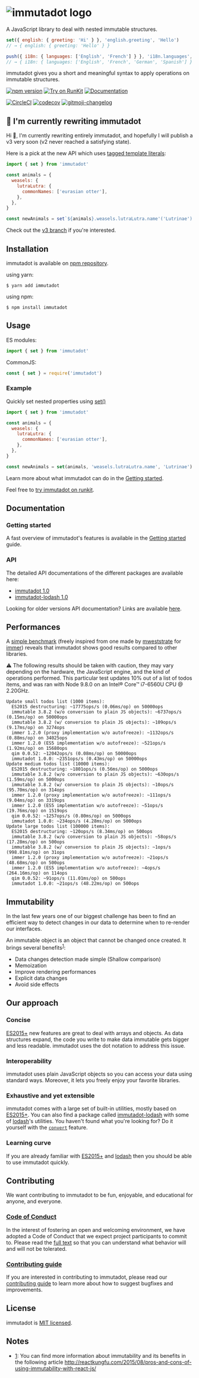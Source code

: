 ![immutadot logo](https://raw.githubusercontent.com/zenika-open-source/immutadot/master/misc/otter.svg?sanitize=true)
===

A JavaScript library to deal with nested immutable structures.

```js
set({ english: { greeting: 'Hi' } }, 'english.greeting', 'Hello')
// → { english: { greeting: 'Hello' } }

push({ i18n: { languages: ['English', 'French'] } }, 'i18n.languages', 'German', 'Spanish')
// → { i18n: { languages: ['English', 'French', 'German', 'Spanish'] } }
```
immutadot gives you a short and meaningful syntax to apply operations on immutable structures.

[![npm version](https://badge.fury.io/js/immutadot.svg)](https://badge.fury.io/js/immutadot)
[![Try on RunKit](https://badge.runkitcdn.com/immutadot.svg)](https://npm.runkit.com/immutadot)
[![Documentation](https://img.shields.io/badge/documentation-yes-brightgreen.svg)](https://immutadot.zenika.com/api/immutadot)

[![CircleCI](https://circleci.com/gh/zenika-open-source/immutadot.svg?style=shield&circle-token=8b309750f5785783ec9fb4531ba097da60563beb)](https://circleci.com/gh/zenika-open-source/immutadot)
[![codecov](https://codecov.io/gh/zenika-open-source/immutadot/branch/master/graph/badge.svg)](https://codecov.io/gh/zenika-open-source/immutadot)
[![gitmoji-changelog](https://img.shields.io/badge/Changelog-gitmoji-brightgreen.svg)](https://github.com/frinyvonnick/gitmoji-changelog)

## :construction: I'm currently rewriting immutadot

Hi :wave:, I'm currently rewriting entirely immutadot, and hopefully I will publish a v3 very soon (v2 never reached a satisfying state).

Here is a pick at the new API which uses [tagged template literals](https://developer.mozilla.org/en-US/docs/Web/JavaScript/Reference/Template_literals):

```js
import { set } from 'immutadot'

const animals = {
  weasels: {
    lutraLutra: {
      commonNames: ['eurasian otter'],
    },
  },
}

const newAnimals = set`${animals}.weasels.lutraLutra.name'('Lutrinae')
```

Check out the [v3 branch](https://github.com/zenika-open-source/immutadot/tree/v3/) if you're interested.

## Installation

immutadot is available on [npm repository](https://www.npmjs.com/package/immutadot).

using yarn:

```shell
$ yarn add immutadot
```

using npm:

```shell
$ npm install immutadot
```

## Usage

ES modules:

```js
import { set } from 'immutadot'
```

CommonJS:  

```js
const { set } = require('immutadot')
```

### Example

Quickly set nested properties using [set()](https://immutadot.zenika.com/api/immutadot/1.0/core.html#.set)

```js
import { set } from 'immutadot'

const animals = {
  weasels: {
    lutraLutra: {
      commonNames: ['eurasian otter'],
    },
  },
}

const newAnimals = set(animals, 'weasels.lutraLutra.name', 'Lutrinae')
```

Learn more about what immutadot can do in the [Getting started](https://immutadot.zenika.com/GETTING_STARTED.html).

Feel free to [try immutadot on runkit](https://npm.runkit.com/immutadot).

## Documentation

### Getting started

A fast overview of immutadot's features is available in the [Getting started](https://immutadot.zenika.com/GETTING_STARTED.html) guide.

### API

The detailed API documentations of the different packages are available here:
- [immutadot 1.0](https://immutadot.zenika.com/api/immutadot)
- [immutadot-lodash 1.0](https://immutadot.zenika.com/api/immutadot-lodash)

Looking for older versions API documentation? Links are available [here](https://github.com/zenika-open-source/immutadot/blob/master/docs/README.md).

## Performances

A [simple benchmark](https://github.com/zenika-open-source/immutadot/tree/master/packages/immutadot-benchmark/src/updateTodos.spec.js) (freely inspired from one made by [mweststrate](https://github.com/mweststrate) for [immer](https://github.com/mweststrate/immer)) reveals that immutadot shows good results compared to other libraries.

:warning: The following results should be taken with caution, they may vary depending on the hardware, the JavaScript engine, and the kind of operations performed. This particular test updates 10% out of a list of todos items, and was ran with Node 9.8.0 on an Intel® Core™ i7-6560U CPU @ 2.20GHz.

```
Update small todos list (1000 items):
  ES2015 destructuring: ~17775ops/s (0.06ms/op) on 50000ops
  immutable 3.8.2 (w/o conversion to plain JS objects): ~6737ops/s (0.15ms/op) on 50000ops
  immutable 3.8.2 (w/ conversion to plain JS objects): ~109ops/s (9.17ms/op) on 3274ops
  immer 1.2.0 (proxy implementation w/o autofreeze): ~1132ops/s (0.88ms/op) on 34025ops
  immer 1.2.0 (ES5 implementation w/o autofreeze): ~521ops/s (1.92ms/op) on 15680ops
  qim 0.0.52: ~12042ops/s (0.08ms/op) on 50000ops
  immutadot 1.0.0: ~2351ops/s (0.43ms/op) on 50000ops
Update medium todos list (10000 items):
  ES2015 destructuring: ~1801ops/s (0.56ms/op) on 5000ops
  immutable 3.8.2 (w/o conversion to plain JS objects): ~630ops/s (1.59ms/op) on 5000ops
  immutable 3.8.2 (w/ conversion to plain JS objects): ~10ops/s (95.70ms/op) on 314ops
  immer 1.2.0 (proxy implementation w/o autofreeze): ~111ops/s (9.04ms/op) on 3319ops
  immer 1.2.0 (ES5 implementation w/o autofreeze): ~51ops/s (19.76ms/op) on 1519ops
  qim 0.0.52: ~1257ops/s (0.80ms/op) on 5000ops
  immutadot 1.0.0: ~234ops/s (4.28ms/op) on 5000ops
Update large todos list (100000 items):
  ES2015 destructuring: ~120ops/s (8.34ms/op) on 500ops
  immutable 3.8.2 (w/o conversion to plain JS objects): ~58ops/s (17.28ms/op) on 500ops
  immutable 3.8.2 (w/ conversion to plain JS objects): ~1ops/s (998.81ms/op) on 31ops
  immer 1.2.0 (proxy implementation w/o autofreeze): ~21ops/s (48.68ms/op) on 500ops
  immer 1.2.0 (ES5 implementation w/o autofreeze): ~4ops/s (264.16ms/op) on 114ops
  qim 0.0.52: ~91ops/s (11.01ms/op) on 500ops
  immutadot 1.0.0: ~21ops/s (48.22ms/op) on 500ops
```

## Immutability

In the last few years one of our biggest challenge has been to find an efficient way to detect changes in our data to determine when to re-render our interfaces.

An immutable object is an object that cannot be changed once created. It brings several benefits<sup>[1](#notes)</sup>:

- Data changes detection made simple (Shallow comparison)
- Memoization
- Improve rendering performances
- Explicit data changes
- Avoid side effects

## Our approach

### Concise

[ES2015+](https://mdn.io/JavaScript/Reference) new features are great to deal with arrays and objects. As data structures expand, the code you write to make data immutable gets bigger and less readable. immutadot uses the dot notation to address this issue.

### Interoperability

immutadot uses plain JavaScript objects so you can access your data using standard ways. Moreover, it lets you freely enjoy your favorite libraries.

### Exhaustive and yet extensible

immutadot comes with a large set of built-in utilities, mostly based on [ES2015+](https://mdn.io/JavaScript/Reference). You can also find a package called [immutadot-lodash](https://github.com/zenika-open-source/immutadot/tree/master/packages/immutadot-lodash) with some of [lodash](https://lodash.com/)'s utilities. You haven't found what you're looking for? Do it yourself with the [`convert`](https://immutadot.zenika.com/api/immutadot/1.0/core.html#.convert) feature.

### Learning curve

If you are already familiar with [ES2015+](https://mdn.io/JavaScript/Reference) and [lodash](https://lodash.com/) then you should be able to use immutadot quickly.

## Contributing

We want contributing to immutadot to be fun, enjoyable, and educational for anyone, and everyone.

### [Code of Conduct](https://github.com/zenika-open-source/immutadot/blob/master/.github/CODE_OF_CONDUCT.md)

In the interest of fostering an open and welcoming environment, we have adopted a Code of Conduct that we expect project participants to commit to. Please read the [full text](https://github.com/zenika-open-source/immutadot/blob/master/.github/CODE_OF_CONDUCT.md) so that you can understand what behavior will and will not be tolerated.

### [Contributing guide](https://github.com/zenika-open-source/immutadot/blob/master/.github/CONTRIBUTING.md)

If you are interested in contributing to immutadot, please read our [contributing guide](https://github.com/zenika-open-source/immutadot/blob/master/.github/CONTRIBUTING.md) to learn more about how to suggest bugfixes and improvements.

## License

immutadot is [MIT licensed](https://github.com/zenika-open-source/immutadot/blob/master/LICENSE.md).

## Notes

- [1](#immutability): You can find more information about immutability and its benefits in the following article http://reactkungfu.com/2015/08/pros-and-cons-of-using-immutability-with-react-js/
